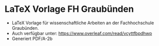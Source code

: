 # LaTeX Vorlage FH Graubünden
- LaTeX Vorlage für wissenschaftliche Arbeiten an der Fachhochschule Graubünden.
- Auch verfügbar unter: https://www.overleaf.com/read/vcyttfbpdhwp 
- Generiert PDF/A-2b